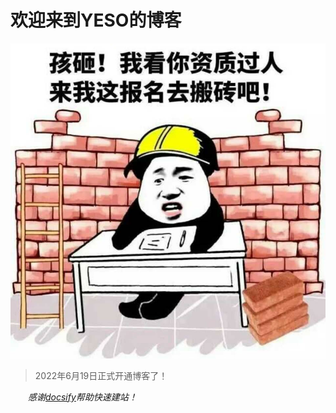 # 欢迎来到YESO的博客

![banzhuan.jpg](img/banzhuan.jpg ':size=15%')

> 2022年6月19日正式开通博客了！

*&emsp;&emsp;感谢[docsify](https://docsify.js.org)帮助快速建站！*
